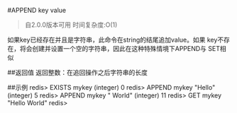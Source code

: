 #APPEND key value
>自2.0.0版本可用
时间复杂度:O(1)

如果key已经存在并且是字符串，此命令在string的结尾追加value。如果
key不存在，将会创建并设置一个空的字符串，因此在这种特殊情境下APPEND与
SET相似

##返回值
返回整数：在追回操作之后字符串的长度

##示例
    redis> EXISTS mykey
    (integer) 0
    redis> APPEND mykey "Hello"
    (integer) 5
    redis> APPEND mykey " World"
    (integer) 11
    redis> GET mykey
    "Hello World"
    redis>